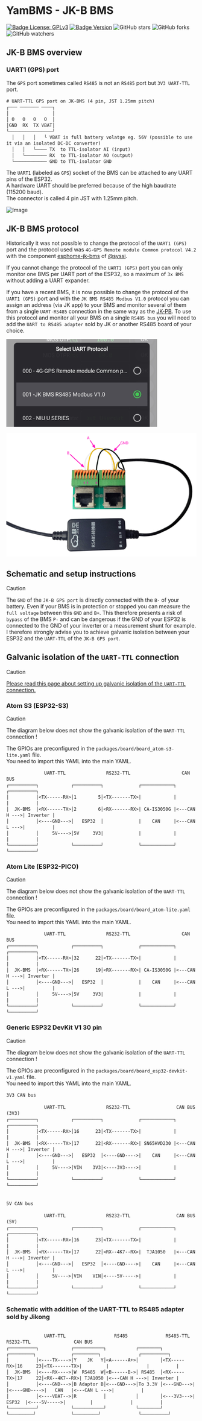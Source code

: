 # YamBMS - JK-B BMS

[![Badge License: GPLv3](https://img.shields.io/badge/License-GPLv3-brightgreen.svg)](https://www.gnu.org/licenses/gpl-3.0)
[![Badge Version](https://img.shields.io/github/v/release/Sleeper85/esphome-yambms?include_prereleases&color=yellow&logo=DocuSign&logoColor=white)](https://github.com/Sleeper85/esphome-yambms/releases/latest)
![GitHub stars](https://img.shields.io/github/stars/Sleeper85/esphome-yambms)
![GitHub forks](https://img.shields.io/github/forks/Sleeper85/esphome-yambms)
![GitHub watchers](https://img.shields.io/github/watchers/Sleeper85/esphome-yambms)

## JK-B BMS overview

### UART1 (GPS) port

The `GPS` port sometimes called `RS485` is not an `RS485` port but `3V3 UART-TTL` port.

```
# UART-TTL GPS port on JK-BMS (4 pin, JST 1.25mm pitch)
┌─── ─────── ────┐
│                │
│ O   O   O   O  │
│GND  RX  TX VBAT│ 
└────────────────┘
  │   │   │   └ VBAT is full battery volatge eg. 56V (possible to use it via an isolated DC-DC converter)
  │   │   └──── TX  to TTL-isolator AI (input)
  │   └──────── RX  to TTL-isolator AO (output)
  └──────────── GND to TTL-isolator GND
```

The `UART1` (labeled as `GPS`) socket of the BMS can be attached to any UART pins of the ESP32.<br>
A hardware UART should be preferred because of the high baudrate (115200 baud).<br>
The connector is called 4 pin JST with 1.25mm pitch.

![Image](../../images/JK-BMS_24S_GPS_port.png "JK-B BMS GPS port")

## JK-B BMS protocol

Historically it was not possible to change the protocol of the `UART1 (GPS)` port and the protocol used was `4G-GPS Remote module Common protocol V4.2` with the component [esphome-jk-bms](https://github.com/syssi/esphome-jk-bms) of [@syssi](https://github.com/syssi).

If you cannot change the protocol of the `UART1 (GPS)` port you can only monitor one BMS per UART port of the ESP32, so a maximum of `3x BMS` without adding a UART expander.

If you have a recent BMS, it is now possible to change the protocol of the `UART1 (GPS)` port and with the `JK BMS RS485 Modbus V1.0` protocol you can assign an address (via JK app) to your BMS and monitor several of them from a single `UART-RS485` connection in the same way as the [JK-PB](BMS_JK-PB.md). To use this protocol and monitor all your BMS on a single `RS485 bus` you will need to add the `UART to RS485 adapter` sold by JK or another RS485 board of your choice.

<img src="../../images/BMS_JK_RS485_Modbus_protocol.png" width="400">

![Image](../../images/BMS_JK_RS485_adapter.png "JK RS485 adapter")

## Schematic and setup instructions

> [!CAUTION]
> The `GND` of the `JK-B GPS port` is directly connected with the `B-` of your battery. Even if your BMS is in protection or stopped you can measure the `full voltage` between this `GND` and `B+`. This therefore presents a risk of `bypass` of the BMS `P-` and can be dangerous if the GND of your ESP32 is connected to the GND of your inverter or a measurement shunt for example.
> I therefore strongly advise you to achieve galvanic isolation between your ESP32 and the `UART-TTL` of the `JK-B GPS port`.

## Galvanic isolation of the `UART-TTL` connection

> [!CAUTION]
> [Please read this page about setting up galvanic isolation of the `UART-TTL` connection.](Galvanic_isolation.md)

### Atom S3 (ESP32-S3)

> [!CAUTION]
> The diagram below does not show the galvanic isolation of the `UART-TTL` connection !

The GPIOs are preconfigured in the `packages/board/board_atom-s3-lite.yaml` file.<br>
You need to import this YAML into the main YAML.

```
              UART-TTL               RS232-TTL                   CAN BUS
┌──────────┐            ┌──────────┐             ┌────────────┐              ┌──────────┐
│          │<TX------RX>│1        5│<TX-------TX>|            |              |          |
│  JK-BMS  │<RX------TX>│2        6│<RX-------RX>| CA-IS3050G |<---CAN H --->| Inverter |
│          │<----GND--->│   ESP32  │             |    CAN     |<---CAN L --->|          |
│          │     5V---->│5V     3V3|             |            |              |          |
└──────────┘            └──────────┘             └────────────┘              └──────────┘

```

### Atom Lite (ESP32-PICO)

> [!CAUTION]
> The diagram below does not show the galvanic isolation of the `UART-TTL` connection !

The GPIOs are preconfigured in the `packages/board/board_atom-lite.yaml` file.<br>
You need to import this YAML into the main YAML.

```
              UART-TTL               RS232-TTL                   CAN BUS
┌──────────┐            ┌──────────┐             ┌────────────┐              ┌──────────┐
│          │<TX------RX>│32      22│<TX-------TX>|            |              |          |
│  JK-BMS  │<RX------TX>│26      19│<RX-------RX>| CA-IS3050G |<---CAN H --->| Inverter |
│          │<----GND--->│   ESP32  │             |    CAN     |<---CAN L --->|          |
│          │     5V---->│5V     3V3|             |            |              |          |
└──────────┘            └──────────┘             └────────────┘              └──────────┘

```

### Generic ESP32 DevKit V1 30 pin

> [!CAUTION]
> The diagram below does not show the galvanic isolation of the `UART-TTL` connection !

The GPIOs are preconfigured in the `packages/board/board_esp32-devkit-v1.yaml` file.<br>
You need to import this YAML into the main YAML.

```
3V3 CAN bus

              UART-TTL               RS232-TTL                 CAN BUS (3V3)
┌──────────┐            ┌──────────┐             ┌────────────┐              ┌──────────┐
│          │<TX------RX>│16      23│<TX-------TX>|            |              |          |
│  JK-BMS  │<RX------TX>│17      22│<RX-------RX>| SN65HVD230 |<---CAN H --->| Inverter |
│          │<----GND--->│   ESP32  │<----GND---->|    CAN     |<---CAN L --->|          |
│          │     5V---->│VIN    3V3│<----3V3---->|            |              |          |
└──────────┘            └──────────┘             └────────────┘              └──────────┘


5V CAN bus

              UART-TTL               RS232-TTL                 CAN BUS (5V)
┌──────────┐            ┌──────────┐             ┌────────────┐              ┌──────────┐
│          │<TX------RX>│16      23│<TX-------TX>|            |              |          |
│  JK-BMS  │<RX------TX>│17      22│<RX--4K7--RX>|  TJA1050   |<---CAN H --->| Inverter |
│          │<----GND--->│   ESP32  │<----GND---->|    CAN     |<---CAN L --->|          |
│          │     5V---->│VIN    VIN│<----5V----->|            |              |          |
└──────────┘            └──────────┘             └────────────┘              └──────────┘

```

### Schematic with addition of the UART-TTL to RS485 adapter sold by Jikong

```

              UART-TTL                  RS485              RS485-TTL              RS232-TTL                CAN BUS
┌──────────┐            ┌───────────┐           ┌────────┐           ┌─────────┐             ┌─────────┐              ┌──────────┐
│          │<----TX---->│Y    JK   Y│<A------A+>│        │<TX-----RX>│16     23│<TX-------TX>|         |              |          |
│  JK-BMS  │<----RX---->│W  RS485  W│<B------B->│ RS485  │<RX-----TX>│17     22│<RX--4K7--RX>| TJA1050 |<---CAN H --->| Inverter |
│          │<----GND--->│B Adaptor B│<---GND--->│To 3.3V │<---GND--->|         |<----GND---->|   CAN   |<---CAN L --->|          |
│          │<----VBAT-->│R          │           │        │<---3V3--->|  ESP32  |<----5V----->|         |              |          |
└──────────┘            └───────────┘           └────────┘           └─────────┘             └─────────┘              └──────────┘

```


